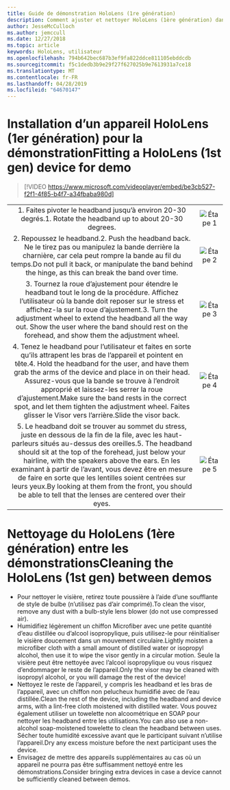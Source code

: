 ```yaml
---
title: Guide de démonstration HoloLens (1re génération)
description: Comment ajuster et nettoyer HoloLens (1ère génération) dans des situations de démonstration
author: JesseMcCulloch
ms.author: jemccull
ms.date: 12/27/2018
ms.topic: article
keywords: HoloLens, utilisateur
ms.openlocfilehash: 794b642bec687b3ef9fa822ddce811105ebddcdb
ms.sourcegitcommit: f5c1dedb3b9e29f27f627025b9e7613931a7ce18
ms.translationtype: MT
ms.contentlocale: fr-FR
ms.lasthandoff: 04/28/2019
ms.locfileid: "64670147"
---
```

<H1><span data-ttu-id="acaba-104">Installation d’un appareil HoloLens (1er génération) pour la démonstration</span><span class="sxs-lookup"><span data-stu-id="acaba-104">Fitting a HoloLens (1st gen) device for demo</span></span> </H1>

> [!VIDEO https://www.microsoft.com/videoplayer/embed/be3cb527-f2f1-4f85-b4f7-a34fbaba980d]

|     |     |
|:---:|:---:|
|<span data-ttu-id="acaba-105">1. Faites pivoter le headband jusqu’à environ 20-30 degrés.</span><span class="sxs-lookup"><span data-stu-id="acaba-105">1. Rotate the headband up to about 20-30 degrees.</span></span>|![Étape 1](images/FitGuideStep1.png)|
|<span data-ttu-id="acaba-107">2. Repoussez le headband.</span><span class="sxs-lookup"><span data-stu-id="acaba-107">2. Push the headband back.</span></span> <span data-ttu-id="acaba-108">Ne le tirez pas ou manipulez la bande derrière la charnière, car cela peut rompre la bande au fil du temps.</span><span class="sxs-lookup"><span data-stu-id="acaba-108">Do not pull it back, or manipulate the band behind the hinge, as this can break the band over time.</span></span>|![Étape 2](images/FitGuideStep2.png)|
|<span data-ttu-id="acaba-110">3. Tournez la roue d’ajustement pour étendre le headband tout le long de la procédure. Affichez l’utilisateur où la bande doit reposer sur le stress et affichez-la sur la roue d’ajustement.</span><span class="sxs-lookup"><span data-stu-id="acaba-110">3. Turn the adjustment wheel to extend the headband all the way out. Show the user where the band should rest on the forehead, and show them the adjustment wheel.</span></span>|![Étape 3](images/FitGuideStep3.png)|
|<span data-ttu-id="acaba-112">4. Tenez le headband pour l’utilisateur et faites en sorte qu’ils attrapent les bras de l’appareil et pointent en tête.</span><span class="sxs-lookup"><span data-stu-id="acaba-112">4. Hold the headband for the user, and have them grab the arms of the device and place in on their head.</span></span> <span data-ttu-id="acaba-113">Assurez-vous que la bande se trouve à l’endroit approprié et laissez-les serrer la roue d’ajustement.</span><span class="sxs-lookup"><span data-stu-id="acaba-113">Make sure the band rests in the correct spot, and let them tighten the adjustment wheel.</span></span> <span data-ttu-id="acaba-114">Faites glisser le Visor vers l’arrière.</span><span class="sxs-lookup"><span data-stu-id="acaba-114">Slide the visor back.</span></span>|![Étape 4](images/FitGuideStep4.png)|
|<span data-ttu-id="acaba-116">5. Le headband doit se trouver au sommet du stress, juste en dessous de la fin de la file, avec les haut-parleurs situés au-dessus des oreilles.</span><span class="sxs-lookup"><span data-stu-id="acaba-116">5. The headband should sit at the top of the forehead, just below your hairline, with the speakers above the ears.</span></span> <span data-ttu-id="acaba-117">En les examinant à partir de l’avant, vous devez être en mesure de faire en sorte que les lentilles soient centrées sur leurs yeux.</span><span class="sxs-lookup"><span data-stu-id="acaba-117">By looking at them from the front, you should be able to tell that the lenses are centered over their eyes.</span></span>|![Étape 5](images/FitGuideSetep5.png)|


<H1><span data-ttu-id="acaba-119">Nettoyage du HoloLens (1ère génération) entre les démonstrations</span><span class="sxs-lookup"><span data-stu-id="acaba-119">Cleaning the HoloLens (1st gen) between demos</span></span></H1>


- <span data-ttu-id="acaba-120">Pour nettoyer le visière, retirez toute poussière à l’aide d’une soufflante de style de bulbe (n’utilisez pas d’air comprimé).</span><span class="sxs-lookup"><span data-stu-id="acaba-120">To clean the visor, remove any dust with a bulb-style lens blower (do not use compressed air).</span></span>
- <span data-ttu-id="acaba-121">Humidifiez légèrement un chiffon Microfiber avec une petite quantité d’eau distillée ou d’alcool isopropylique, puis utilisez-le pour réinitialiser le visière doucement dans un mouvement circulaire.</span><span class="sxs-lookup"><span data-stu-id="acaba-121">Lightly moisten a microfiber cloth with a small amount of distilled water or isopropyl alcohol, then use it to wipe the visor gently in a circular motion.</span></span> <span data-ttu-id="acaba-122">Seule la visière peut être nettoyée avec l’alcool isopropylique ou vous risquez d’endommager le reste de l’appareil.</span><span class="sxs-lookup"><span data-stu-id="acaba-122">Only the visor may be cleaned with isopropyl alcohol, or you will damage the rest of the device!</span></span>
- <span data-ttu-id="acaba-123">Nettoyez le reste de l’appareil, y compris les headband et les bras de l’appareil, avec un chiffon non pelucheux humidifié avec de l’eau distillée.</span><span class="sxs-lookup"><span data-stu-id="acaba-123">Clean the rest of the device, including the headband and device arms, with a lint-free cloth moistened with distilled water.</span></span> <span data-ttu-id="acaba-124">Vous pouvez également utiliser un towelette non alcoométrique en SOAP pour nettoyer les headband entre les utilisations.</span><span class="sxs-lookup"><span data-stu-id="acaba-124">You can also use a non-alcohol soap-moistened towelette to clean the headband between uses.</span></span> <span data-ttu-id="acaba-125">Sécher toute humidité excessive avant que le participant suivant n’utilise l’appareil.</span><span class="sxs-lookup"><span data-stu-id="acaba-125">Dry any excess moisture before the next participant uses the device.</span></span>
- <span data-ttu-id="acaba-126">Envisagez de mettre des appareils supplémentaires au cas où un appareil ne pourra pas être suffisamment nettoyé entre les démonstrations.</span><span class="sxs-lookup"><span data-stu-id="acaba-126">Consider bringing extra devices in case a device cannot be sufficiently cleaned between demos.</span></span>
